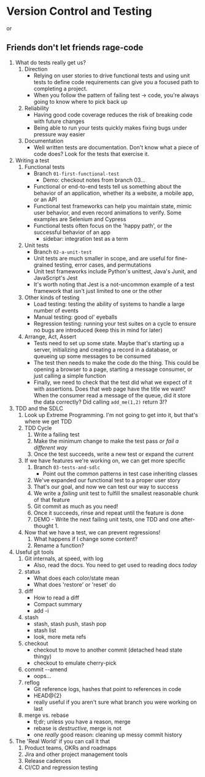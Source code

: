 # Version Control and Testing
or 
## Friends don't let friends rage-code

1. What do tests really get us?
    1. Direction
        - Relying on user stories to drive functional tests and using unit tests to define code requirements can give you a focused path to completing a project.
        - When you follow the pattern of failing test -> code, you're always going to know where to pick back up
    2. Reliability
        - Having good code coverage reduces the risk of breaking code with future changes
        - Being able to run your tests quickly makes fixing bugs under pressure way easier
    3. Documentation
        - Well written tests are documentation. Don't know what a piece of code does? Look for the tests that exercise it.
2. Writing a test
    1. Functional tests
        - Branch `01-first-functional-test`
          - Demo: checkout notes from branch 03...
        - Functional or end-to-end tests tell us something about the behavior of an application, whether its a website, a mobile app, or an API
        - Functional test frameworks can help you maintain state, mimic user behavior, and even record animations to verify. Some examples are Selenium and Cypress
        - Functional tests often focus on the 'happy path', or the successful behavior of an app
          - sidebar: integration test as a term
    2. Unit tests
        - Branch `02-a-unit-test`
        - Unit tests are much smaller in scope, and are useful for fine-grained testing, error cases, and permutations
        - Unit test frameworks include Python's unittest, Java's Junit, and JavaScript's Jest
        - It's worth noting that Jest is a not-uncommon example of a test framework that isn't just limited to one or the other
    3. Other kinds of testing
        - Load testing: testing the ability of systems to handle a large number of events
        - Manual testing: good ol' eyeballs
        - Regression testing: running your test suites on a cycle to ensure no bugs are introduced (keep this in mind for later)
    4. Arrange, Act, Assert
        - Tests need to set up some state. Maybe that's starting up a server, initializing and creating a record in a database, or queueing up some messages to be consumed
        - The test then needs to make the code do the thing. This could be opening a browser to a page, starting a message consumer, or just calling a simple function
        - Finally, we need to check that the test did what we expect of it with assertions. Does that web page have the title we want? When the consumer read a message of the queue, did it store the data correctly? Did calling `add_me(1,2)` return 3!?
3. TDD and the SDLC
    1. Look up Extreme Programming. I'm not going to get into it, but that's where we get TDD
    2. TDD Cycle
        1. Write a failing test
        2. Make the minimum change to make the test pass _or fail a different way_
        3. Once the test succeeds, write a new test or expand the current
    3. If we have features we're working on, we can get more specific
        1. Branch `03-tests-and-sdlc`
            - Point out the common patterns in test case inheriting classes
        2. We've expanded our functional test to a proper user story
        3. That's our goal, and now we can test our way to success
        4. We write a _failing_ unit test to fulfill the smallest reasonable chunk of that feature
        5. Git commit as much as you need!
        6. Once it succeeds, rinse and repeat until the feature is done
        7. DEMO - Write the next failing unit tests, one TDD and one after-thought
           1. 
    4. Now that we have a test, we can prevent regressions!
        1. What happens if I change some content? 
        2. Rename a function?
4. Useful git tools
    1. Git internals, at speed, with log
        - Also, read the docs. You need to get used to reading docs _today_
    2. status
        - What does each color/state mean
        - What does 'restore' or 'reset' do
    3. diff
        - How to read a diff
        - Compact summary
        - add -i
    4. stash
        - stash, stash push, stash pop
        - stash list
        - look, more meta refs
    5. checkout
        - checkout to move to another commit (detached head state thingy)
        - checkout to emulate cherry-pick
    6. commit --amend
        - oops...
    7. reflog
        - Git reference logs, hashes that point to references in code
        - HEAD@{2}
        - really useful if you aren't sure what branch you were working on last
    8. merge vs. rebase
        - tl;dr; unless you have a reason, merge
        - rebase is *destructive*, merge is not
        - one *really* good reason: cleaning up messy commit history
5. The 'Real World' if you can call it that
    1. Product teams, OKRs and roadmaps
    2. Jira and other project management tools
    3. Release cadences
    4. CI/CD and regression testing
